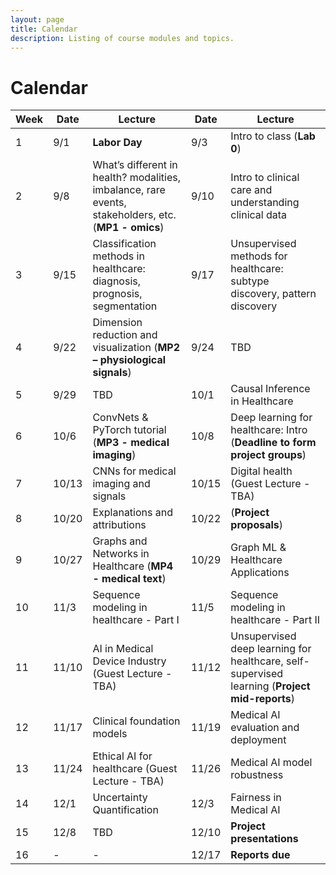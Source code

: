 ```yaml
---
layout: page
title: Calendar
description: Listing of course modules and topics.
---
```


# Calendar
<!-- **RR**{: .label .label-red }: Required reading  **AR**{: .label .label-blue }: Additional reading  -->

<!--  {% for module in site.modules %}  -->
<!--  {{ module }}  -->
<!-- {% endfor %}  -->

| Week | Date | Lecture | Date | Lecture |  
| -----|------|---------|------|-------- |  
| 1 | 9/1 | **Labor Day** | 9/3 | Intro to class (**Lab 0**) |  
| 2 | 9/8 | What’s different in health? modalities, imbalance, rare events, stakeholders, etc. (**MP1 - omics**) | 9/10 | Intro to clinical care and understanding clinical data  |  
| 3 | 9/15 | Classification methods in healthcare: diagnosis, prognosis, segmentation | 9/17 | Unsupervised methods for healthcare: subtype discovery, pattern discovery |  
| 4 | 9/22 |  Dimension reduction and visualization (**MP2 – physiological signals**) | 9/24 | TBD |  
| 5 | 9/29 | TBD | 10/1 | Causal Inference in Healthcare |  
| 6 | 10/6 | ConvNets & PyTorch tutorial (**MP3 - medical imaging**) | 10/8 | Deep learning for healthcare: Intro (**Deadline to form project groups**) |  
| 7 | 10/13 | CNNs for medical imaging and signals | 10/15 | Digital health (Guest Lecture - TBA) |  
| 8 | 10/20 | Explanations and attributions | 10/22| (**Project proposals**) |  
| 9 | 10/27 | Graphs and Networks in Healthcare (**MP4 - medical text**) | 10/29 | Graph ML & Healthcare Applications |  
| 10 | 11/3 | Sequence modeling in healthcare - Part I | 11/5 | Sequence modeling in healthcare - Part II |  
| 11 | 11/10 | AI in Medical Device Industry (Guest Lecture - TBA) | 11/12 | Unsupervised deep learning for healthcare, self-supervised learning (**Project mid-reports**) |  
| 12 | 11/17 | Clinical foundation models | 11/19 | Medical AI evaluation and deployment |  
| 13 | 11/24| Ethical AI for healthcare (Guest Lecture - TBA)| 11/26 | Medical AI model robustness |  
| 14 | 12/1 | Uncertainty Quantification | 12/3 | Fairness in Medical AI |  
| 15 | 12/8 | TBD | 12/10 | **Project presentations** |  
| 16 | - | - | 12/17 | **Reports due** |

